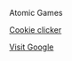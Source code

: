 Atomic Games

[Cookie clicker](github.io/atomic12321/cookieclicker/tree/main)

[Visit Google](https://www.google.com)
